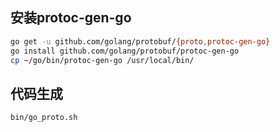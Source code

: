 ## 安装protoc-gen-go

```bash
go get -u github.com/golang/protobuf/{proto,protoc-gen-go}
go install github.com/golang/protobuf/protoc-gen-go
cp ~/go/bin/protoc-gen-go /usr/local/bin/

```

## 代码生成
```bash
bin/go_proto.sh
```